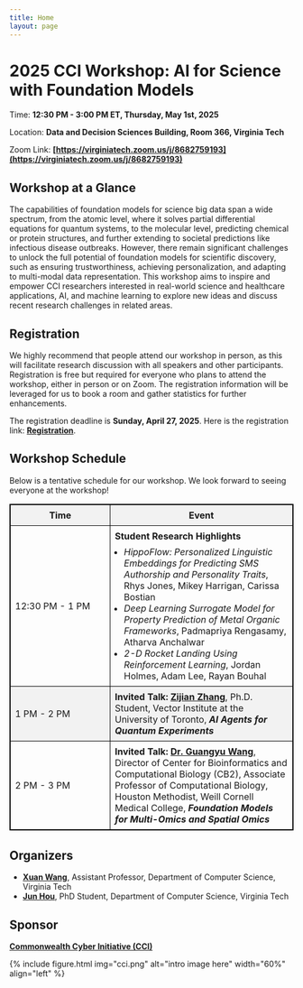 ```yaml
---
title: Home
layout: page
---
```


# 2025 CCI Workshop: AI for Science with Foundation Models

Time: **12:30 PM - 3:00 PM ET, Thursday, May 1st, 2025**

Location: **Data and Decision Sciences Building, Room 366, Virginia Tech**

Zoom Link: **[https://virginiatech.zoom.us/j/8682759193](https://virginiatech.zoom.us/j/8682759193)**


## Workshop at a Glance
The capabilities of foundation models for science big data span a wide spectrum, from the atomic level, where it solves partial differential equations for quantum systems, to the molecular level, predicting chemical or protein structures, and further extending to societal predictions like infectious disease outbreaks. However, there remain significant challenges to unlock the full potential of foundation models for scientific discovery, such as ensuring trustworthiness, achieving personalization, and adapting to multi-modal data representation. This workshop aims to inspire and empower CCI researchers interested in real-world science and healthcare applications, AI, and machine learning to explore new ideas and discuss recent research challenges in related areas. 


## Registration
We highly recommend that people attend our workshop in person, as this will facilitate research discussion with all speakers and other participants. Registration is free but required for everyone who plans to attend the workshop, either in person or on Zoom. The registration information will be leveraged for us to book a room and gather statistics for further enhancements.

The registration deadline is **Sunday, April 27, 2025**. Here is the registration link: [**Registration**](https://docs.google.com/forms/d/e/1FAIpQLSfglmDaF_TCaKWbVivQV4LXLORHOkpKnEn_JaIWet_DmtXySQ/viewform?usp=dialog).


## Workshop Schedule
Below is a tentative schedule for our workshop. We look forward to seeing everyone at the workshop!

<!--
|  Time | Event |
| -------- | ------- |
| 12:30 PM - 1 PM  | **Student Research Highlights**  <br> 1. _HippoFlow: Personalized Linguistic Embeddings for Predicting SMS Authorship and Personality Traits_, Rhys Jones, Mikey Harrigan, Carissa Bostian <br> 2. _Deep Learning Surrogate Model for Property Prediction of Metal Organic Frameworks_, Padmapriya Rengasamy, Atharva Anchalwar <br> 3. _2-D Rocket Landing Using Reinforcement Learning_, Jordan Holmes, Adam Lee, Rayan Bouhal |
| 1 PM - 2 PM | Invited Talk: [**Zijian Zhang**](https://www.linkedin.com/in/zijian-zhang-uoft/?originalSubdomain=ca), Ph.D. Student, Vector Institute at the University of Toronto, _AI Agents for Quantum Experiments_ |
| 2 PM - 3 PM | Invited Talk: [**Dr. Guangyu Wang**](https://guangyuwanglab.github.io/web/), Director of Center for Bioinformatics and Computational Biology (CB2), Associate Professor of Computational Biology, Houston Methodist, Weill Cornell Medical College, _Foundation Models for Multi-Omics and Spatial Omics_ |
|  |  |
-->

<table style="table-layout: fixed; width: 100%; border: 1px solid black; border-collapse: collapse; margin-bottom: 32px;">
  <thead>
    <tr>
      <th style="width: 160px; border: 1px solid black; padding: 8px; text-align: center; background-color: #f2f2f2;">Time</th>
      <th style="border: 1px solid black; padding: 8px; text-align: center; background-color: #f2f2f2;">Event</th>
    </tr>
  </thead>
  <tbody>
    <tr>
      <td style="border: 1px solid black; padding: 8px;">12:30 PM - 1 PM</td>
      <td style="border: 1px solid black; padding: 8px;">
        <b>Student Research Highlights</b>
        <ul style="margin: 8px 0 0 16px; padding-left: 0;">
          <li><i>HippoFlow: Personalized Linguistic Embeddings for Predicting SMS Authorship and Personality Traits</i>, Rhys Jones, Mikey Harrigan, Carissa Bostian</li>
          <li><i>Deep Learning Surrogate Model for Property Prediction of Metal Organic Frameworks</i>, Padmapriya Rengasamy, Atharva Anchalwar</li>
          <li><i>2-D Rocket Landing Using Reinforcement Learning</i>, Jordan Holmes, Adam Lee, Rayan Bouhal</li>
        </ul>
      </td>
    </tr>
    <tr>
      <td style="border: 1px solid black; padding: 8px; background-color: #f2f2f2;">1 PM - 2 PM</td>
      <td style="border: 1px solid black; padding: 8px; background-color: #f2f2f2;"><b>Invited Talk: <a href="https://www.linkedin.com/in/zijian-zhang-uoft/?originalSubdomain=ca">Zijian Zhang</a></b>, Ph.D. Student, Vector Institute at the University of Toronto, <b><i>AI Agents for Quantum Experiments</i></b></td>
    </tr>
    <tr>
      <td style="border: 1px solid black; padding: 8px;">2 PM - 3 PM</td>
      <td style="border: 1px solid black; padding: 8px;"><b>Invited Talk: <a href="https://guangyuwanglab.github.io/web/">Dr. Guangyu Wang</a></b>, Director of Center for Bioinformatics and Computational Biology (CB2), Associate Professor of Computational Biology, Houston Methodist, Weill Cornell Medical College, <b><i>Foundation Models for Multi-Omics and Spatial Omics</i></b></td>
    </tr>
  </tbody>
</table>


## Organizers
- [**Xuan Wang**](https://xuanwang91.github.io/), Assistant Professor, Department of Computer Science, Virginia Tech
- [**Jun Hou**](https://www.linkedin.com/in/jun-hou-1392b8149/), PhD Student, Department of Computer Science, Virginia Tech


## Sponsor
[**Commonwealth Cyber Initiative (CCI)**](https://cyberinitiative.org/)

{% include figure.html img="cci.png" alt="intro image here" width="60%" align="left" %}
